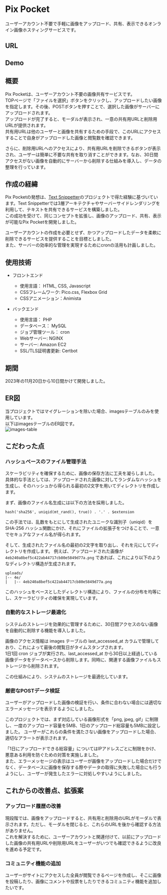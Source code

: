 # Pix Pocket
ユーザーアカウント不要で手軽に画像をアップロード、共有、表示できるオンライン画像ホスティングサービスです。

## URL

## Demo

## 概要
Pix Pocketは、ユーザーアカウント不要の画像共有サービスです。  
TOPページで「ファイルを選択」ボタンをクリックし、アップロードしたい画像を指定します。その後、POSTボタンを押すことで、選択した画像がサーバーにアップロードされます。  
アップロードが完了すると、モーダルが表示され、一意の共有用URLと削除用URLが提供されます。  
共有用URLは他のユーザーと画像を共有するための手段で、このURLにアクセスすることで自身がアップロードした画像と閲覧数を確認できます。  

さらに、削除用URLへのアクセスにより、共有用URLを削除できるボタンが表示され、ユーザーは簡単に不要な共有を取り消すことができます。なお、30日間アクセスがない画像を自動的にサーバーから削除する仕組みを導入し、データの整理を行っています。  

## 作成の経緯
Pix Pocketの発想は、[Text Snippetter](https://text-snippetter.yuki-gakiya.com/)のプロジェクトで得た経験に基づいています。Text Snippetterでは3層アーキテクチャやサーバーサイドレンダリングを利用して、テキストを共有できるサービスを構築しました。  
この成功を受けて、同じコンセプトを拡張し、画像のアップロード、共有、表示が可能なPix Pocketを開発しました。

ユーザーアカウントの作成を必要とせず、かつアップロードしたデータを柔軟に削除できるサービスを提供することを目標としました。  
また、サーバーの効率的な管理を実現するためにcronの活用も計画しました。

## 使用技術
- フロントエンド
  - 使用言語： HTML, CSS, Javascript
  - CSSフレームワーク: Pico.css, Flexbox Grid
  - CSSアニメーション：Animista

- バックエンド
  - 使用言語： PHP
  - データベース： MySQL
  - ジョブ管理ツール： cron
  - Webサーバー: NGINX
  - サーバー: Amazon EC2
  - SSL/TLS証明書更新: Certbot

## 期間
2023年の11月20日から10日間かけて開発しました。

## ER図
当プロジェクトではマイグレーションを除いた場合、imagesテーブルのみを使用しています。  
以下はimagesテーブルのER図です。  
![images-table](https://github.com/AkinoJoey/OnlineImageHostingService/assets/124570638/0453b16f-29e7-4c4b-8242-c711a6a36013)


## こだわった点
### ハッシュベースのファイル管理手法
スケーラビリティを確保するために、画像の保存方法に工夫を凝らしました。  
具体的な手法としては、アップロードされた画像に対してランダムなハッシュを生成し、そのハッシュから得られる最初の2文字を用いてディレクトリを作成します。

まず、画像のファイル名生成には以下の方法を採用しました。
```
hash('sha256', uniqid(mt_rand(), true)) . '.' . $extension
```
この手法では、乱数をもとにして生成されたユニークな識別子（uniqid）を SHA-256 ハッシュ関数にかけ、それにファイルの拡張子をつけることで、一意でセキュアなファイル名が得られます。


そして、生成されたファイル名の最初の2文字を取り出し、それを元にしてディレクトリを作成します。
例えば、アップロードされた画像が ```4eb240a8bef5c422ab44717cb80e5849d77a.png``` であれば、これにより以下のようなディレクトリ構造が生成されます。
```
uploads/
|-- 4e/
|   |-- 4eb240a8bef5c422ab44717cb80e5849d77a.png
```

このハッシュをベースとしたディレクトリ構造により、ファイルの分布を均等にし、スケーラビリティの確保を実現しています。

### 自動的なストレージ最適化
システムのストレージを効果的に管理するために、30日間アクセスのない画像を自動的に削除する機能を導入しました。  

画像のアクセス情報は images テーブルの last_accessed_at カラムで管理しており、これによって最後の閲覧日がタイムスタンプされます。  
1日1回 cron ジョブが実行され、last_accessed_at から30日以上経過している画像データをデータベースから削除します。同時に、関連する画像ファイルもストレージから削除されます。  

この仕組みにより、システムのストレージを最適化しています。

### 厳密なPOSTデータ検証
ユーザーがアップロードした画像の検証を行い、条件に合わない場合には適切なエラーメッセージを表示するようにしました。

このプロジェクトでは、まず対応している画像形式を「png, jpeg, gif」に制限し、一度のアップロード容量を5MB、1日のアップロード総容量も5MBに設定しました。
ユーザーがこれらの条件を満たさない画像をアップロードした場合、適切なアラートが表示されます。

「1日にアップロードできる総容量」についてはIPアドレスごとに制限をかけ、悪意ある利用を防ぐための対策を実施しました。  
また、エラーメッセージの表示はユーザーが画像をアップロードした場合だけでなく、データベースに画像を保存する際やデータの取得に失敗した場合にも行うようにし、ユーザーが発生したエラーに対処しやすいようにしました。

## これからの改善点、拡張案
### アップロード履歴の改善
現段階では、画像をアップロードすると、共有用と削除用のURLがモーダルで表示されます。ただし、モーダルを閉じると、これらのURLを後から確認する方法がありません。  
これを解決するために、ユーザーアカウントと関連付けて、以前にアップロードした画像の共有用URLや削除用URLをユーザーがいつでも確認できるように改良を進める予定です。

### コミュニティ機能の追加
ユーザーがサイトにアクセスした全員が閲覧できるページを作成し、そこに画像を投稿したり、画像にコメントや投票をしたりできるコミュニティ機能を追加したいです。
